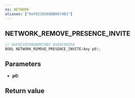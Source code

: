 ```yaml
---
ns: NETWORK
aliases: ["0xF0210268DB0974B1"]
---
```

## NETWORK_REMOVE_PRESENCE_INVITE

```c
// 0xF0210268DB0974B1 0x93C665FA
BOOL NETWORK_REMOVE_PRESENCE_INVITE(Any p0);
```


## Parameters
* **p0**: 

## Return value
